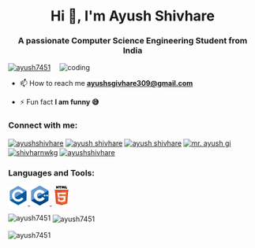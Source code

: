 <h1 align="center">Hi 👋, I'm Ayush Shivhare</h1>
<h3 align="center">A passionate Computer Science Engineering Student from India</h3>

<img align="right" alt="coding" width="400" src="https://media2.giphy.com/media/qgQUggAC3Pfv687qPC/giphy.gif">


<p align="left"> <a href="https://github.com/ryo-ma/github-profile-trophy"><img src="https://github-profile-trophy.vercel.app/?username=ayush7451" alt="ayush7451" /></a> </p>

- 📫 How to reach me **ayushsgivhare309@gmail.com**

- ⚡ Fun fact **I am funny 😅**

<h3 align="left">Connect with me:</h3>
<p align="left">
<a href="https://twitter.com/ayushshivhare" target="blank"><img align="center" src="https://raw.githubusercontent.com/rahuldkjain/github-profile-readme-generator/master/src/images/icons/Social/twitter.svg" alt="ayushshivhare" height="30" width="40" /></a>
<a href="https://linkedin.com/in/ayush shivhare" target="blank"><img align="center" src="https://raw.githubusercontent.com/rahuldkjain/github-profile-readme-generator/master/src/images/icons/Social/linked-in-alt.svg" alt="ayush shivhare" height="30" width="40" /></a>
<a href="https://fb.com/ayush shivhare" target="blank"><img align="center" src="https://raw.githubusercontent.com/rahuldkjain/github-profile-readme-generator/master/src/images/icons/Social/facebook.svg" alt="ayush shivhare" height="30" width="40" /></a>
<a href="https://instagram.com/mr. ayush gi" target="blank"><img align="center" src="https://raw.githubusercontent.com/rahuldkjain/github-profile-readme-generator/master/src/images/icons/Social/instagram.svg" alt="mr. ayush gi" height="30" width="40" /></a>
<a href="https://auth.geeksforgeeks.org/user/shivharnwkg" target="blank"><img align="center" src="https://raw.githubusercontent.com/rahuldkjain/github-profile-readme-generator/master/src/images/icons/Social/geeks-for-geeks.svg" alt="shivharnwkg" height="30" width="40" /></a>
<a href="https://discord.gg/ayushshivhare" target="blank"><img align="center" src="https://raw.githubusercontent.com/rahuldkjain/github-profile-readme-generator/master/src/images/icons/Social/discord.svg" alt="ayushshivhare" height="30" width="40" /></a>
</p>

<h3 align="left">Languages and Tools:</h3>
<p align="left"> <a href="https://www.cprogramming.com/" target="_blank" rel="noreferrer"> <img src="https://raw.githubusercontent.com/devicons/devicon/master/icons/c/c-original.svg" alt="c" width="40" height="40"/> </a> <a href="https://www.w3schools.com/cpp/" target="_blank" rel="noreferrer"> <img src="https://raw.githubusercontent.com/devicons/devicon/master/icons/cplusplus/cplusplus-original.svg" alt="cplusplus" width="40" height="40"/> </a> <a href="https://www.w3.org/html/" target="_blank" rel="noreferrer"> <img src="https://raw.githubusercontent.com/devicons/devicon/master/icons/html5/html5-original-wordmark.svg" alt="html5" width="40" height="40"/> </a> </p>

<p><img align="left" src="https://github-readme-stats.vercel.app/api/top-langs?username=ayush7451&show_icons=true&locale=en&layout=compact" alt="ayush7451" /></p>

<p>&nbsp;<img align="center" src="https://github-readme-stats.vercel.app/api?username=ayush7451&show_icons=true&locale=en" alt="ayush7451" /></p>

<p><img align="center" src="https://github-readme-streak-stats.herokuapp.com/?user=ayush7451&" alt="ayush7451" /></p>
